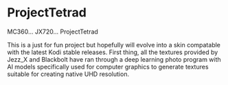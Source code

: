 # ProjectTetrad
MC360... JX720... ProjectTetrad

This is a just for fun project but hopefully will evolve into a skin compatable with the latest Kodi stable releases. 
First thing, all the textures provided by Jezz_X and Blackbolt have ran through a deep learning photo program with AI models specifically used for computer graphics to generate textures suitable for creating native UHD resolution.  
